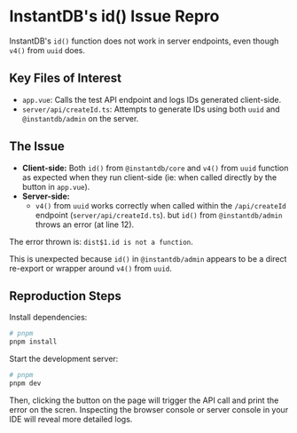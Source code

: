 # InstantDB's id() Issue Repro

InstantDB's `id()` function does not work in server endpoints, even though `v4()` from `uuid`
does.

## Key Files of Interest

- `app.vue`: Calls the test API endpoint and logs IDs generated client-side.
- `server/api/createId.ts`: Attempts to generate IDs using both `uuid` and `@instantdb/admin` on the server.

## The Issue

- **Client-side:** Both `id()` from `@instantdb/core` and `v4()` from `uuid` function as expected when they run client-side (ie: when called directly by the button in `app.vue`).
- **Server-side:**
  - `v4()` from `uuid` works correctly when called within the `/api/createId` endpoint (`server/api/createId.ts`). but `id()` from `@instantdb/admin` throws an error (at line 12).

The error thrown is: `dist$1.id is not a function`.

This is unexpected because `id()` in `@instantdb/admin` appears to be a direct re-export or wrapper around `v4()` from `uuid`.

## Reproduction Steps

Install dependencies:

```bash
# pnpm
pnpm install
```

Start the development server:

```bash
# pnpm
pnpm dev
```

Then, clicking the button on the page will trigger the API call and print the error on the scren. Inspecting the browser console or server console in your IDE will reveal more detailed logs.
